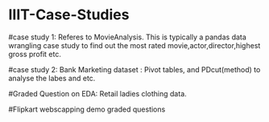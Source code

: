 # IIIT-Case-Studies

#case study 1: 
Referes to MovieAnalysis. This is typically a pandas data wrangling case study to find out the most rated movie,actor,director,highest gross profit etc. 

#case study 2:
Bank Marketing dataset :  Pivot tables, and PDcut(method) to analyse the labes and etc.

#Graded Question on EDA: Retail ladies clothing data.

#Flipkart webscapping demo graded questions
